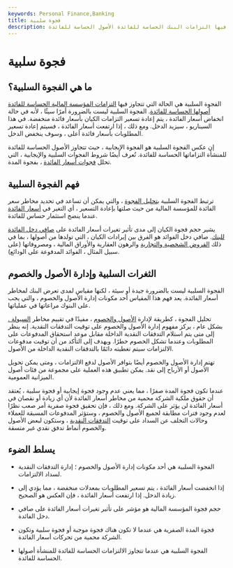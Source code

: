 ```yaml
---
keywords: Personal Finance,Banking
title: فجوة سلبية
description: الفجوة السلبية هي حالة تتجاوز فيها التزامات البنك الحساسة للفائدة الأصول الحساسة للفائدة.
---
```


# فجوة سلبية
## ما هي الفجوة السلبية؟

الفجوة السلبية هي الحالة التي تتجاوز فيها [التزامات المؤسسة المالية الحساسة للفائدة](/liability) [أصولها الحساسة للفائدة](/asset). الفجوة السلبية ليست بالضرورة أمرًا سيئًا ، لأنه في حالة انخفاض أسعار الفائدة ، يتم إعادة تسعير التزامات الكيان بأسعار فائدة منخفضة. في هذا السيناريو ، سيزيد الدخل. ومع ذلك ، إذا ارتفعت أسعار الفائدة ، فسيتم إعادة تسعير المطلوبات بأسعار فائدة أعلى ، وسوف ينخفض الدخل.

إن عكس الفجوة السلبية هو الفجوة الإيجابية ، حيث تتجاوز الأصول الحساسة للفائدة للمنشأة التزاماتها الحساسة للفائدة. تُعرف أيضًا شروط الفجوات السلبية والإيجابية ، التي تحلل [فجوات أسعار الفائدة](/interest-rate-gap) ، بفجوة المدة.

## فهم الفجوة السلبية

ترتبط الفجوة السلبية [بتحليل الفجوة](/gap-analysis) ، والتي يمكن أن تساعد في تحديد مخاطر سعر الفائدة للمؤسسة المالية من حيث صلتها بإعادة التسعير ، أي التغير في [أسعار الفائدة](/interestrate) عندما ينضج استثمار حساس للفائدة.

يشير حجم فجوة الكيان إلى مدى تأثير تغيرات أسعار الفائدة على [صافي دخل الفائدة للبنك](/net-interest-income). صافي دخل الفوائد هو الفرق بين إيرادات الكيان ، التي تولدها من أصولها ، بما في ذلك [القروض الشخصية والتجارية](/commercial-loan) والرهون العقارية والأوراق المالية ، ومصروفاتها (على سبيل المثال ، الفوائد المدفوعة على الودائع).

## الثغرات السلبية وإدارة الأصول والخصوم

الفجوة السلبية ليست بالضرورة جيدة أو سيئة ، لكنها مقياس لمدى تعرض البنك لمخاطر أسعار الفائدة. يعد فهم هذا المقياس أحد مكونات إدارة الأصول والخصوم ، والتي يجب على البنوك مراعاتها في عملياتها.

تحليل الفجوة ، كطريقة لإدارة [الأصول والخصوم](/asset-liabilitymanagement) ، مفيدًا في تقييم مخاطر [السيولة .](/liquidity) بشكل عام ، يركز مفهوم إدارة الأصول والخصوم على توقيت التدفقات النقدية. إنه ينظر إلى متى يتم استلام التدفقات النقدية الداخلة مقابل موعد استحقاق المدفوعات على المطلوبات وعندما تشكل الخصوم خطرًا. ويهدف إلى التأكد من أن توقيت مدفوعات الالتزامات سيتم تغطيته دائمًا بالتدفقات النقدية الداخلة من الأصول.

تهتم إدارة الأصول والخصوم أيضًا بتوافر الأصول لدفع الالتزامات ، ومتى يمكن تحويل الأصول أو الأرباح إلى نقد. يمكن تطبيق هذه العملية على مجموعة من فئات أصول الميزانية العمومية.

عندما تكون فجوة المدة صفرًا ، مما يعني عدم وجود فجوة إيجابية أو فجوة سلبية ، يُعتقد أن حقوق ملكية الشركة محمية من مخاطر أسعار الفائدة لأن أي زيادة أو نقصان في أسعار الفائدة لن يؤثر على الشركة. ومع ذلك ، فإن تحقيق فجوة صفرية أمر صعب نظرًا لعدم وجود فترات مطابقة لجميع الأصول والخصوم ، وستؤثر المدفوعات المسبقة للعملاء وحالات التخلف عن السداد على توقيت [التدفقات النقدية](/cashflow) ، وستكون لبعض الأصول والخصوم أنماط تدفق نقدي غير متسقة.

## يسلط الضوء

- الفجوة السلبية هي أحد مكونات إدارة الأصول والخصوم ؛ إدارة التدفقات النقدية لسداد الالتزامات.

- إذا انخفضت أسعار الفائدة ، يتم تسعير المطلوبات بمعدلات منخفضة ، مما يؤدي إلى زيادة الدخل. إذا ارتفعت أسعار الفائدة ، فإن العكس هو الصحيح.

- حجم فجوة المؤسسة المالية هو مؤشر على تأثير تغيرات أسعار الفائدة على صافي دخل الفائدة.

- فجوة المدة الصفرية هي عندما لا تكون هناك فجوة موجبة أو فجوة سلبية وتكون الشركة محمية من تحركات أسعار الفائدة.

- الفجوة السلبية هي عندما تتجاوز الالتزامات الحساسة للفائدة للمنشأة أصولها الحساسة للفائدة.

